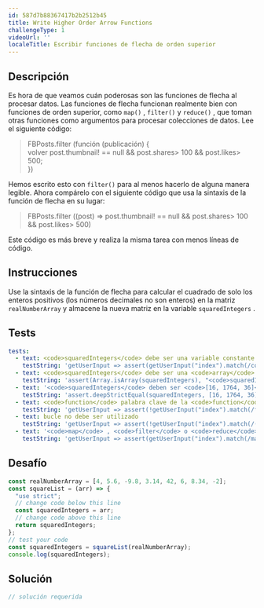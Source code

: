 ```yaml
---
id: 587d7b88367417b2b2512b45
title: Write Higher Order Arrow Functions
challengeType: 1
videoUrl: ''
localeTitle: Escribir funciones de flecha de orden superior
---
```


## Descripción
<section id="description"> Es hora de que veamos cuán poderosas son las funciones de flecha al procesar datos. Las funciones de flecha funcionan realmente bien con funciones de orden superior, como <code>map()</code> , <code>filter()</code> y <code>reduce()</code> , que toman otras funciones como argumentos para procesar colecciones de datos. Lee el siguiente código: <blockquote> FBPosts.filter (función (publicación) { <br> volver post.thumbnail! == null &amp;&amp; post.shares&gt; 100 &amp;&amp; post.likes&gt; 500; <br> }) </blockquote> Hemos escrito esto con <code>filter()</code> para al menos hacerlo de alguna manera legible. Ahora compárelo con el siguiente código que usa la sintaxis de la función de flecha en su lugar: <blockquote> FBPosts.filter ((post) =&gt; post.thumbnail! == null &amp;&amp; post.shares&gt; 100 &amp;&amp; post.likes&gt; 500) </blockquote> Este código es más breve y realiza la misma tarea con menos líneas de código. </section>

## Instrucciones
<section id="instructions"> Use la sintaxis de la función de flecha para calcular el cuadrado de solo los enteros positivos (los números decimales no son enteros) en la matriz <code>realNumberArray</code> y almacene la nueva matriz en la variable <code>squaredIntegers</code> . </section>

## Tests
<section id='tests'>

```yml
tests:
  - text: <code>squaredIntegers</code> debe ser una variable constante (usando <code>const</code> ).
    testString: 'getUserInput => assert(getUserInput("index").match(/const\s+squaredIntegers/g), "<code>squaredIntegers</code> should be a constant variable (by using <code>const</code>).");'
  - text: <code>squaredIntegers</code> debe ser una <code>array</code>
    testString: 'assert(Array.isArray(squaredIntegers), "<code>squaredIntegers</code> should be an <code>array</code>");'
  - text: '<code>squaredIntegers</code> deben ser <code>[16, 1764, 36]</code>'
    testString: 'assert.deepStrictEqual(squaredIntegers, [16, 1764, 36], "<code>squaredIntegers</code> should be <code>[16, 1764, 36]</code>");'
  - text: <code>function</code> palabra clave de la <code>function</code> no se utilizó.
    testString: 'getUserInput => assert(!getUserInput("index").match(/function/g), "<code>function</code> keyword was not used.");'
  - text: bucle no debe ser utilizado
    testString: 'getUserInput => assert(!getUserInput("index").match(/(for)|(while)/g), "loop should not be used");'
  - text: '<code>map</code> , <code>filter</code> o <code>reduce</code> debe ser usado'
    testString: 'getUserInput => assert(getUserInput("index").match(/map|filter|reduce/g), "<code>map</code>, <code>filter</code>, or <code>reduce</code> should be used");'

```

</section>

## Desafío
<section id='challengeSeed'>

<div id='js-seed'>

```js
const realNumberArray = [4, 5.6, -9.8, 3.14, 42, 6, 8.34, -2];
const squareList = (arr) => {
  "use strict";
  // change code below this line
  const squaredIntegers = arr;
  // change code above this line
  return squaredIntegers;
};
// test your code
const squaredIntegers = squareList(realNumberArray);
console.log(squaredIntegers);

```

</div>



</section>

## Solución
<section id='solution'>

```js
// solución requerida
```
</section>

